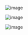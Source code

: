 ![image](https://profile-counter.glitch.me/limchiawei9539/count.svg")

![image](https://github-readme-stats.vercel.app/api?username=limchiawei9539)

![image](https://github-readme-stats.vercel.app/api/top-langs/?username=limchiawei9539)

